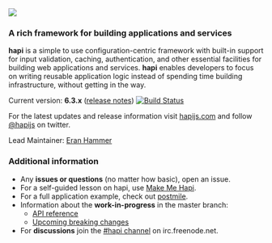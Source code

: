 <img src="https://raw.github.com/hapijs/hapi/master/images/hapi.png" />

### A rich framework for building applications and services

**hapi** is a simple to use configuration-centric framework with built-in support for input validation, caching, authentication,
and other essential facilities for building web applications and services. **hapi** enables developers to focus on writing reusable
application logic instead of spending time building infrastructure, without getting in the way.

Current version: **6.3.x** ([release notes](https://github.com/hapijs/hapi/issues?labels=release+notes&page=1&state=closed)) [![Build Status](https://secure.travis-ci.org/hapijs/hapi.svg)](http://travis-ci.org/hapijs/hapi)

For the latest updates and release information visit [hapijs.com](http://hapijs.com) and follow [@hapijs](https://twitter.com/hapijs) on twitter.

Lead Maintainer: [Eran Hammer](https://github.com/hueniverse)

### Additional information

- Any **issues or questions** (no matter how basic), open an issue.
- For a self-guided lesson on hapi, use [Make Me Hapi](https://github.com/hapijs/makemehapi).
- For a full application example, check out [postmile](https://github.com/hueniverse/postmile).
- Information about the **work-in-progress** in the master branch:
    - [API reference](/docs/Reference.md)
    - [Upcoming breaking changes](https://github.com/hapijs/hapi/issues?labels=breaking+changes)
- For **discussions** join the [#hapi channel](http://webchat.freenode.net/?channels=hapi) on irc.freenode.net.

